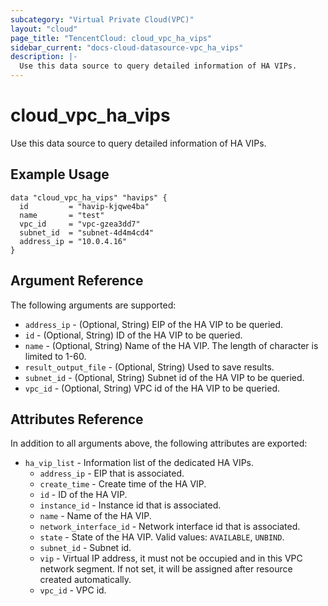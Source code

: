 ```yaml
---
subcategory: "Virtual Private Cloud(VPC)"
layout: "cloud"
page_title: "TencentCloud: cloud_vpc_ha_vips"
sidebar_current: "docs-cloud-datasource-vpc_ha_vips"
description: |-
  Use this data source to query detailed information of HA VIPs.
---
```


# cloud_vpc_ha_vips

Use this data source to query detailed information of HA VIPs.

## Example Usage

```hcl
data "cloud_vpc_ha_vips" "havips" {
  id         = "havip-kjqwe4ba"
  name       = "test"
  vpc_id     = "vpc-gzea3dd7"
  subnet_id  = "subnet-4d4m4cd4"
  address_ip = "10.0.4.16"
}
```

## Argument Reference

The following arguments are supported:

* `address_ip` - (Optional, String) EIP of the HA VIP to be queried.
* `id` - (Optional, String) ID of the HA VIP to be queried.
* `name` - (Optional, String) Name of the HA VIP. The length of character is limited to 1-60.
* `result_output_file` - (Optional, String) Used to save results.
* `subnet_id` - (Optional, String) Subnet id of the HA VIP to be queried.
* `vpc_id` - (Optional, String) VPC id of the HA VIP to be queried.

## Attributes Reference

In addition to all arguments above, the following attributes are exported:

* `ha_vip_list` - Information list of the dedicated HA VIPs.
  * `address_ip` - EIP that is associated.
  * `create_time` - Create time of the HA VIP.
  * `id` - ID of the HA VIP.
  * `instance_id` - Instance id that is associated.
  * `name` - Name of the HA VIP.
  * `network_interface_id` - Network interface id that is associated.
  * `state` - State of the HA VIP. Valid values: `AVAILABLE`, `UNBIND`.
  * `subnet_id` - Subnet id.
  * `vip` - Virtual IP address, it must not be occupied and in this VPC network segment. If not set, it will be assigned after resource created automatically.
  * `vpc_id` - VPC id.


